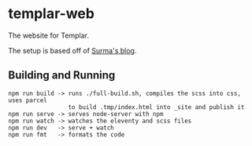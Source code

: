 # templar-web

The website for Templar.

The setup is based off of [Surma's blog](https://github.com/surma/surma.dev).

## Building and Running
```
npm run build -> runs ./full-build.sh, compiles the scss into css, uses parcel
                 to build .tmp/index.html into _site and publish it
npm run serve -> serves node-server with npm
npm run watch -> watches the eleventy and scss files
npm run dev   -> serve + watch
npm run fmt   -> formats the code
```
